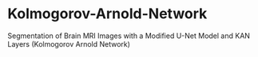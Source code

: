 # Kolmogorov-Arnold-Network
Segmentation of Brain MRI Images with a Modified U-Net Model and KAN Layers (Kolmogorov Arnold Network)
